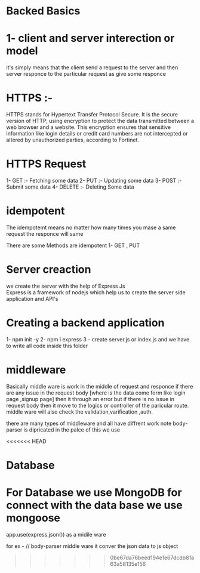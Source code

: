 # Backed Basics 

 # 1- client and server interection or model 

it's simply means that the client send a request to the server and then server responce to the particular request as give some responce 

# HTTPS :-
HTTPS stands for Hypertext Transfer Protocol Secure. It is the secure version of HTTP, using encryption to protect the data transmitted between a web browser and a website. This encryption ensures that sensitive information like login details or credit card numbers are not intercepted or altered by unauthorized parties, according to Fortinet. 

# HTTPS Request 

1- GET :- Fetching some data 
2- PUT :- Updating some data
3- POST :- Submit some data
4- DELETE :- Deleting Some data 

# idempotent 

The idempotemt means no matter how many times you mase a same request the responce will same

There are some Methods are idempotent 
1- GET , PUT 

# Server creaction 

we create the server with the help of Express Js  
Express is a framework of nodejs which help us to create the server side application and API's


# Creating a backend application 

1- npm init -y 
2- npm i express
3 - create server.js or index.js and we have to write all code inside this folder


# middleware

Basically middle ware is work in the middle of request and responce if there are any issue in the request body [where is the data come form like login page ,signup page] then it through an error but if there is no issue in request body then it move to the logics or controller of the paricular route. middle ware will also check the validation,varification ,auth.

there are many types of middleware and all have diffrent work 
note body-parser is dipricated in the palce of this we use 

<<<<<<< HEAD
# Database 

For Database we use MongoDB for connect with the data base we use mongoose 
=======
app.use(express.json())  as a midile ware

for ex - // body-parser middle ware 
      it conver the json data to js object
>>>>>>> 0be67da76beed194e1e67dcdb81a63a58135e156
